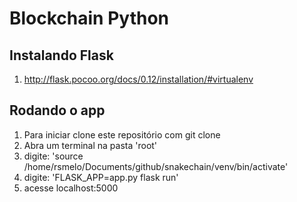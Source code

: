 # Blockchain Python

## Instalando Flask
1. http://flask.pocoo.org/docs/0.12/installation/#virtualenv

## Rodando o app
1. Para iniciar clone este repositório com git clone
2. Abra um terminal na pasta 'root'
3. digite: 'source /home/rsmelo/Documents/github/snakechain/venv/bin/activate'
4. digite: 'FLASK_APP=app.py flask run'
5. acesse localhost:5000